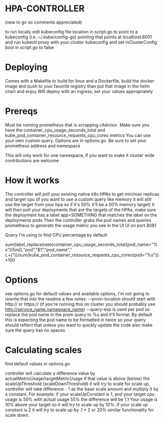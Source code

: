 # HPA-CONTROLLER
(new to go so comments appreciated)

to run locally edit kubeconfig file location in script.go to point to a kubeconfig (i.e. ~/.kube/config-go) pointing that points at localhost:8001 and run kubectl proxy with your cluster kubeconfig
and set inClusterConfig bool in script.go to false

# Deploying
Comes with a Makefile to build for linux and a Dockerfile, build the docker image and push to your favorite registry than put that image in the helm chart and enjoy
Will deploy with an ingress, set your values appropriately

# Prereqs

Must be running prometheus that is scrapping cAdvisor. Make sure you have the container_cpu_usage_seconds_total and kube_pod_container_resource_requests_cpu_cores metrics
You can use your own custom query.
Options are in options.go.
Be sure to set your prometheus address and namespace

This will only work for one namespace, if you want to make it cluster wide contributions are welcome

# How it works

The controller will poll your existing native k8s HPAs to get min/max replicas and target cpu (if you want to use a custom query like memory it will still use the target from your hpa so if it's 50% it'll be a 50% memory target)
It will then poll your deployments that are the targets of the HPAs, make sure the deployment has a label app=SOMETHING that matches the label on the deployments pods
Then the controller grabs the pod names and queries prometheus to generate the usage metric you see in the UI
UI on port 8081

Query I'm using to find CPU percentage by default

sum(label_replace(rate(container_cpu_usage_seconds_total{pod_name=\"%s\"}[5m]),\"pod\",\"$1\",\"pod_name\",\"(.+)\"))/sum(kube_pod_container_resource_requests_cpu_cores{pod=\"%s\"})*100

# Options
see options.go for default values and available options, I'm not going to rewrite that into the readme
a few notes:
--prom-location should start with http:// or https:// (if you're running this on cluster you should probably use http://service_name.namespace_name)
--query-exp is used per pod so replace the pod name in the prom query to %s and it'll format. By default this is expecting the pod name to be formatted in twice so your query should reflect that unless you want to quickly update the code
also make sure the query has no spaces

# Calculating scales
find default values in options.go

controller will calculate a difference value by actualMetricUsage/targetMetricUsage if that value is above (below) the scaleUpThreshold (scaleDownThreshold) it will try to scale
for scale up, controller will take difference - 1 as the base scale amount and multiply it by a constant.
For example: if your scaleUpConstant is 1, and your target cpu usage is 50% with actual usage 55% the difference will be 1.1
Your usage is 10% above your target so it will try to scale up by 10%. if your scale up constant is 2 it will try to scale up by .1 * 2 or 20%
similar functionality for scale down.
